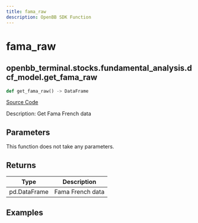 ```yaml
---
title: fama_raw
description: OpenBB SDK Function
---
```


# fama_raw

## openbb_terminal.stocks.fundamental_analysis.dcf_model.get_fama_raw

```python title='openbb_terminal/stocks/fundamental_analysis/dcf_model.py'
def get_fama_raw() -> DataFrame
```
[Source Code](https://github.com/OpenBB-finance/OpenBBTerminal/tree/main/openbb_terminal/stocks/fundamental_analysis/dcf_model.py#L240)

Description: Get Fama French data

## Parameters

This function does not take any parameters.

## Returns

| Type | Description |
| ---- | ----------- |
| pd.DataFrame | Fama French data |

## Examples

